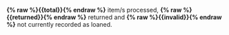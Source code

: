 __{% raw %}{{total}}{% endraw %}__ item/s processed, __{% raw %}{{returned}}{% endraw %}__ returned and __{% raw %}{{invalid}}{% endraw %}__ not currently recorded as loaned.